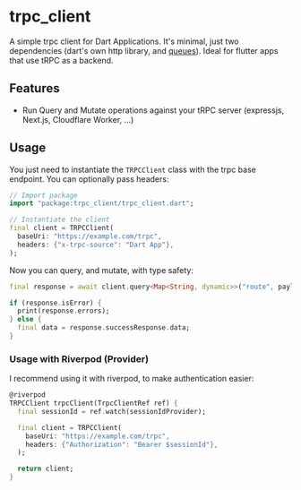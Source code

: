 <!--
This README describes the package. If you publish this package to pub.dev,
this README's contents appear on the landing page for your package.

For information about how to write a good package README, see the guide for
[writing package pages](https://dart.dev/guides/libraries/writing-package-pages).

For general information about developing packages, see the Dart guide for
[creating packages](https://dart.dev/guides/libraries/create-library-packages)
and the Flutter guide for
[developing packages and plugins](https://flutter.dev/developing-packages).
-->

# trpc_client

A simple trpc client for Dart Applications. It's minimal, just two dependencies (dart's own http library, and [queues](https://pub.dev/packages/queue)). Ideal for flutter apps that use tRPC as a backend.

## Features

- Run Query and Mutate operations against your tRPC server (expressjs, Next.js, Cloudflare Worker, ...)

## Usage

You just need to instantiate the `TRPCClient` class with the trpc base endpoint. You can optionally pass headers:

```dart
// Import package
import "package:trpc_client/trpc_client.dart";

// Instantiate the client
final client = TRPCClient(
  baseUri: "https://example.com/trpc",
  headers: {"x-trpc-source": "Dart App"},
);
```

Now you can query, and mutate, with type safety:

```dart
final response = await client.query<Map<String, dynamic>>("route", payload: {"userId": "example"});

if (response.isError) {
  print(response.errors);
} else {
  final data = response.successResponse.data;
}
```

### Usage with Riverpod (Provider)

I recommend using it with riverpod, to make authentication easier:

```dart
@riverpod
TRPCClient trpcClient(TrpcClientRef ref) {
  final sessionId = ref.watch(sessionIdProvider);

  final client = TRPCClient(
    baseUri: "https://example.com/trpc",
    headers: {"Authorization": "Bearer $sessionId"},
  );

  return client;
}
```
